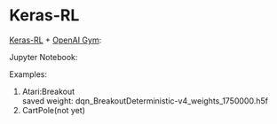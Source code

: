 # Keras-RL
[Keras-RL](https://github.com/keras-rl/keras-rl) + [OpenAI Gym](https://gym.openai.com):

Jupyter Notebook:

Examples:
1. Atari:Breakout  
   saved weight: dqn_BreakoutDeterministic-v4_weights_1750000.h5f
2. CartPole(not yet)

